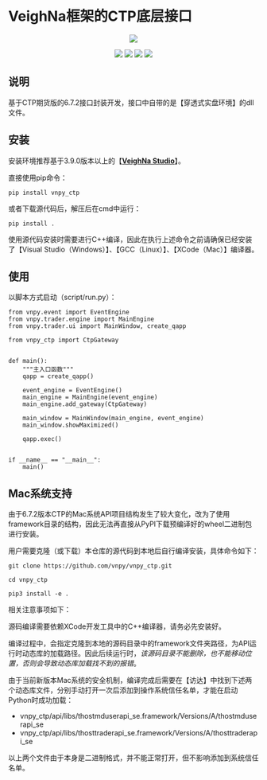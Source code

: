 # VeighNa框架的CTP底层接口

<p align="center">
  <img src ="https://vnpy.oss-cn-shanghai.aliyuncs.com/vnpy-logo.png"/>
</p>

<p align="center">
    <img src ="https://img.shields.io/badge/version-6.7.2.0-blueviolet.svg"/>
    <img src ="https://img.shields.io/badge/platform-windows|linux|macos-yellow.svg"/>
    <img src ="https://img.shields.io/badge/python-3.10|3.11|3.12-blue.svg" />
    <img src ="https://img.shields.io/github/license/vnpy/vnpy.svg?color=orange"/>
</p>

## 说明

基于CTP期货版的6.7.2接口封装开发，接口中自带的是【穿透式实盘环境】的dll文件。

## 安装

安装环境推荐基于3.9.0版本以上的【[**VeighNa Studio**](https://www.vnpy.com)】。

直接使用pip命令：

```
pip install vnpy_ctp
```


或者下载源代码后，解压后在cmd中运行：

```
pip install .
```

使用源代码安装时需要进行C++编译，因此在执行上述命令之前请确保已经安装了【Visual Studio（Windows）】、【GCC（Linux）】、【XCode（Mac）】编译器。

## 使用

以脚本方式启动（script/run.py）：

```
from vnpy.event import EventEngine
from vnpy.trader.engine import MainEngine
from vnpy.trader.ui import MainWindow, create_qapp

from vnpy_ctp import CtpGateway


def main():
    """主入口函数"""
    qapp = create_qapp()

    event_engine = EventEngine()
    main_engine = MainEngine(event_engine)
    main_engine.add_gateway(CtpGateway)
    
    main_window = MainWindow(main_engine, event_engine)
    main_window.showMaximized()

    qapp.exec()


if __name__ == "__main__":
    main()
```

## Mac系统支持

由于6.7.2版本CTP的Mac系统API项目结构发生了较大变化，改为了使用framework目录的结构，因此无法再直接从PyPI下载预编译好的wheel二进制包进行安装。

用户需要克隆（或下载）本仓库的源代码到本地后自行编译安装，具体命令如下：

```
git clone https://github.com/vnpy/vnpy_ctp.git

cd vnpy_ctp

pip3 install -e .
```

相关注意事项如下：

源码编译需要依赖XCode开发工具中的C++编译器，请务必先安装好。

编译过程中，会指定克隆到本地的源码目录中的framework文件夹路径，为API运行时动态库的加载路径。因此后续运行时，*该源码目录不能删除，也不能移动位置，否则会导致动态库加载找不到的报错*。

由于当前新版本Mac系统的安全机制，编译完成后需要在【访达】中找到下述两个动态库文件，分别手动打开一次后添加到操作系统信任名单，才能在启动Python时成功加载：

* vnpy_ctp/api/libs/thostmduserapi_se.framework/Versions/A/thostmduserapi_se
* vnpy_ctp/api/libs/thosttraderapi_se.framework/Versions/A/thosttraderapi_se

以上两个文件由于本身是二进制格式，并不能正常打开，但不影响添加到系统信任名单。

